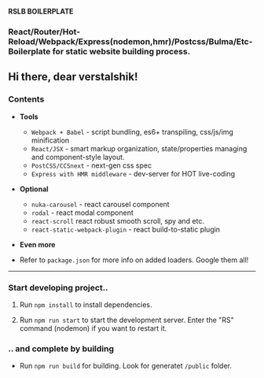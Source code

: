 **RSLB BOILERPLATE**


### React/Router/Hot-Reload/Webpack/Express(nodemon,hmr)/Postcss/Bulma/Etc-Boilerplate for static website building process.
Hi there, dear verstalshik!
---

### Contents

- **Tools**
  - `Webpack + Babel` - script bundling, es6+ transpiling, css/js/img minification
  - `React/JSX` - smart markup organization, state/properties managing and component-style layout.
  - `PostCSS/CCSnext` - next-gen css spec
  - `Express with HMR middleware` - dev-server for HOT live-coding
- **Optional**
  - `nuka-carousel` - react carousel component
  - `rodal` - react modal component
  - `react-scroll` react robust smooth scroll, spy and etc.
  - `react-static-webpack-plugin` - react build-to-static plugin

- **Even more**
 - Refer to `package.json` for more info on added loaders. Google them all!

---

### Start developing project..

1. Run `npm install` to install dependencies.

2. Run `npm run start` to start the development server.
   Enter the "RS" command (nodemon) if you want to restart it.

### .. and complete by building

- Run `npm run build` for building. Look for generatet `/public` folder.
